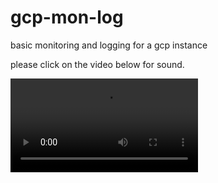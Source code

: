 # gcp-mon-log
basic monitoring and logging for a gcp instance

please click on the video below for sound.

![demo](https://user-images.githubusercontent.com/38410965/111925375-08ea8900-8a7f-11eb-8d7e-32a52d4cc6c6.mp4)
